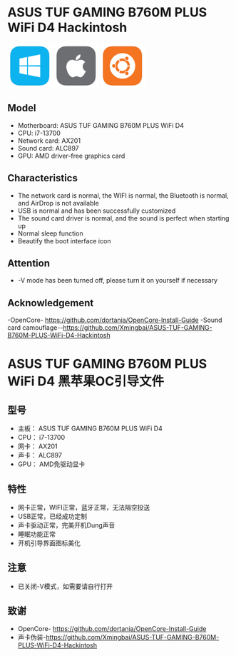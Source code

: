 # ASUS TUF GAMING B760M PLUS WiFi D4 Hackintosh

<img src="./windows_icon.png" alt="windows" width="100"/>
<img src="./apple_icon.png" alt="apple" width="100"/>
<img src="./ubuntu_icon.png" alt="ubuntu" width="100"/>

## Model

- Motherboard: ASUS TUF GAMING B760M PLUS WiFi D4
- CPU: i7-13700
- Network card: AX201
- Sound card: ALC897
- GPU: AMD driver-free graphics card

## Characteristics

- The network card is normal, the WIFI is normal, the Bluetooth is normal, and AirDrop is not available
- USB is normal and has been successfully customized
- The sound card driver is normal, and the sound is perfect when starting up
- Normal sleep function
- Beautify the boot interface icon

## Attention

- -V mode has been turned off, please turn it on yourself if necessary

## Acknowledgement

-OpenCore- <https://github.com/dortania/OpenCore-Install-Guide>
-Sound card camouflage--<https://github.com/Xmingbai/ASUS-TUF-GAMING-B760M-PLUS-WiFi-D4-Hackintosh>

# ASUS TUF GAMING B760M PLUS WiFi D4 黑苹果OC引导文件

## 型号

- 主板： ASUS TUF GAMING B760M PLUS WiFi D4
- CPU： i7-13700
- 网卡： AX201
- 声卡： ALC897
- GPU： AMD免驱动显卡

## 特性

- 网卡正常，WIFI正常，蓝牙正常，无法隔空投送
- USB正常，已经成功定制
- 声卡驱动正常，完美开机Dung声音
- 睡眠功能正常
- 开机引导界面图标美化

## 注意

- 已关闭-V模式，如需要请自行打开

## 致谢

- OpenCore- <https://github.com/dortania/OpenCore-Install-Guide>
- 声卡伪装-<https://github.com/Xmingbai/ASUS-TUF-GAMING-B760M-PLUS-WiFi-D4-Hackintosh>
